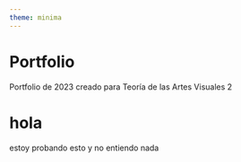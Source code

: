 ```yaml
---
theme: minima
---
```

# Portfolio
Portfolio de 2023 creado para Teoría de las Artes Visuales 2

# hola
estoy probando esto y no entiendo nada
